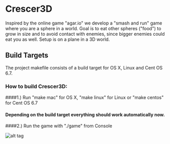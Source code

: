 # Crescer3D
Inspired by the online game "agar.io" we develop a "smash and run" game where you are a sphere in a world. Goal is to eat other spheres ("food") to grow in size and to avoid contact with enemies, since bigger enemies could eat you as well. Setup is on a plane in a 3D world.


## Build Targets
The project makefile consists of a build target for OS X, Linux and Cent OS 6.7.

### How to build Crescer3D:

####1.) Run "make mac" for OS X, "make linux" for Linux or "make centos" for Cent OS 6.7
#### Depending on the build target everything should work automatically now.

####2.) Run the game with "./game" from Console
 
![alt tag](https://raw.githubusercontent.com/softwarejimenez/Crescer3D/master/common/crescer3d_preview.jpg)
